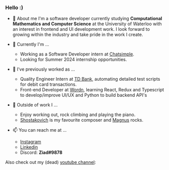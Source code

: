 ### Hello :)

- 🌱 About me
I'm a software developer currently studying **Computational Mathematics and Computer Science** at the University of Waterloo with an interest in frontend and UI development work. I look forward to growing within the industry
and take pride in the work I create.

- 🔭 Currently I'm ...
  -  Working as a Software Developer intern at [Chatsimple](https://www.chatsimple.ai/).
  -  Looking for Summer 2024 internship opportunities.

- 👯 I’ve previously worked as ...
  -  Quality Engineer Intern at [TD Bank](https://www.td.com/ca/en/personal-banking), automating detailed test scripts for debit card transactions.
  -  Front-end Developer at [Wordn](https://www.wordn.io/), learning React, Redux and Typescript to develop/improve UI/UX and Python to build backend API's


- 💬 Outside of work I ...
  - Enjoy working out, rock climbing and playing the piano.
  - [Shostakovich](https://www.youtube.com/watch?v=GB3zR_X25UU) is my favourite composer and [Magnus](https://www.youtube.com/watch?v=tIE_nJWmXB0&t=686s) rocks.

- 📫 You can reach me at ...
  - [Instagram](https://www.instagram.com/ziad_safari/)  
  - [Linkedin](https://www.linkedin.com/in/ziad-safarjalani/)  
  - Discord: **Ziad#9878**  

Also check out my (dead) [youtube channel](https://www.youtube.com/channel/UCHbyLuhjZ-I_ntY0et7Cyag):
<!--
**ziad-safari/ziad-safari** is a ✨ _special_ ✨ repository because its `README.md` (this file) appears on your GitHub profile.

Here are some ideas to get you started:

- 🔭 I’m currently working on ...
- 🌱 I’m currently learning ...
- 👯 I’m looking to collaborate on ...
- 🤔 I’m looking for help with ...
- 💬 Ask me about ...
- 📫 How to reach me: ...
- 😄 Pronouns: ...
- ⚡ Fun fact: ...
-->
